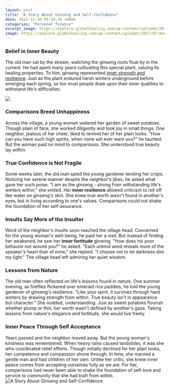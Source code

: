 ```yaml
---
layout: post
title: "A Story About Ginseng and Self-Confidence"
date: 2023-12-30 09:39:26 +0000
categories: "Personal finance"
excerpt_image: https://explore.globalhealing.com/wp-content/uploads/2017/07/AmericanGinseng.jpg
image: https://explore.globalhealing.com/wp-content/uploads/2017/07/AmericanGinseng.jpg
---
```


### Belief in Inner Beauty
The old man sat by the stream, watching the ginseng roots float by in the current. He had spent many years cultivating this special plant, valuing its healing properties. To him, ginseng represented [inner strength and resilience](https://yt.io.vn/collection/adkinson). Just as the plant endured harsh winters underground before emerging each spring, so too must people draw upon their inner qualities to withstand life's difficulties. 

![](https://img.ohmymag.co.uk/s3/ukomm/1280/health/default_2020-11-27_883d18c8-d3a4-42b1-9503-8e0acccf517a.jpeg)
### Comparisons Breed Unhappiness  
Across the village, a young woman watered her garden of sweet potatoes. Though plain of face, she worked diligently and took joy in small things. One neighbor, jealous of her cheer, liked to remind her of her plain looks. "How can you have such high spirits, when none will ever want you?" he taunted. But the woman paid no mind to comparisons. She understood true beauty lay within.
### True Confidence is Not Fragile
Some weeks later, the old man spied the young gardener tending her crops. Noticing her serene manner despite the neighbor's jibes, he asked what gave her such poise. "I am as the ginseng - strong from withstanding life's winters within," she smiled. Her **inner resilience** allowed criticism to roll off like water on ginseng's skin. She knew true worth wasn't found in another's eyes, but in living according to one's values. Comparisons could not shake the foundation of her self-assurance.      
### Insults Say More of the Insulter  
Word of the neighbor's insults soon reached the village head. Concerned for the young woman's well-being, he paid her a visit. But instead of finding her weakened, he saw her **inner fortitude** glowing. "How does his poor behavior not wound you?" he asked. "Each unkind word reveals more of the speaker's heart than of mine," she replied. "I choose not to let darkness dim my light." The village head left admiring her quiet wisdom.
### Lessons from Nature   
The old man often reflected on life's lessons found in nature. One summer evening, as fireflies flickered over emerald rice paddies, he told the young gardener of ginseng's resilience. "Like your spirit, it survives through hard winters by drawing strength from within. True beauty isn't in appearance but character." She nodded, understanding. Just as sweet potatoes flourish whether plump or thin, her worth wasn't defined by another's gaze. Taking lessons from nature's elegance and fortitude, she would live freely.
### Inner Peace Through Self Acceptance
Years passed and the neighbor moved away. But the young woman's kindness was remembered. When heavy rains caused landslides, it was she who coordinated relief efforts. Though initially declined for her plain looks, her competence and compassion shone through. In time, she married a gentle man and had children of her own. Unlike her critic, she knew inner peace comes from accepting ourselves fully as we are. For her, comparisons had never been able to shake the foundation of self-love and service to community that she had built from within.
![A Story About Ginseng and Self-Confidence](https://explore.globalhealing.com/wp-content/uploads/2017/07/AmericanGinseng.jpg)